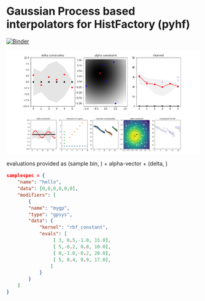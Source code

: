 # Gaussian Process based interpolators for HistFactory (pyhf)

[![Binder](https://mybinder.org/badge.svg)](https://mybinder.org/v2/gh/lukasheinrich/pyhf-gpsys/binder?filepath=GPModifier.ipynb)

![Alt text](img/gpsys.png?raw=true "Title")
![Alt text](img/gpsys_multichannel.png?raw=true "Title")


evaluations provided as (sample bin, ) + alpha-vector + (delta, )

```json
samplespec = {
    "name": "hello",
    "data": [0,0,0,0,0,0],
    "modifiers": [
        {
        "name": "mygp",
        "type": "gpsys",
        "data": {
            "kernel": "rbf_constant",
            "evals": [
                 [ 3, 0.5,-1.0, 15.0],
                 [ 5,-0.2, 0.8, 10.0],
                 [ 0,-1.0,-0.2, 20.0],
                 [ 5, 0.4, 0.9, 17.0],
                ]
            }
        }
    ]
}
```


